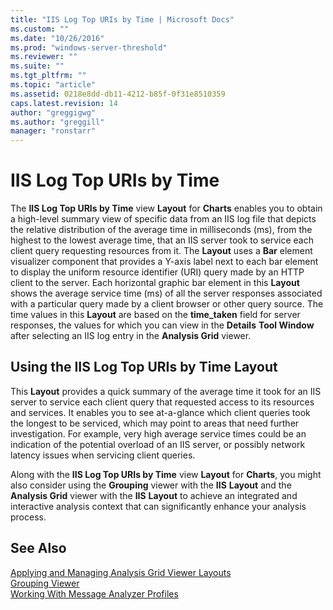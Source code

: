 ```yaml
---
title: "IIS Log Top URIs by Time | Microsoft Docs"
ms.custom: ""
ms.date: "10/26/2016"
ms.prod: "windows-server-threshold"
ms.reviewer: ""
ms.suite: ""
ms.tgt_pltfrm: ""
ms.topic: "article"
ms.assetid: 0218e8dd-db11-4212-b85f-0f31e8510359
caps.latest.revision: 14
author: "greggigwg"
ms.author: "greggill"
manager: "ronstarr"
---
```

# IIS Log Top URIs by Time
The **IIS Log Top URIs by Time** view **Layout** for **Charts** enables you to obtain a high-level summary view of  specific data from an IIS log file that depicts the relative distribution of the average time in milliseconds (ms), from the highest to the lowest average time, that an IIS server took to service each client query requesting resources from it. The **Layout** uses a **Bar** element visualizer component that provides a Y-axis label next to each bar element to display the uniform resource identifier (URI) query made by an HTTP client to the server. Each horizontal graphic bar element in this **Layout** shows the average service time (ms) of all the server responses associated with a particular query made by a client browser or other query source. The time values in this **Layout** are based on the **time_taken** field for server responses, the values for which you can view in the **Details** **Tool Window** after selecting an IIS log entry in the **Analysis Grid** viewer.  
  
## Using the IIS Log Top URIs by Time Layout  
 This **Layout** provides a quick summary of the average time it took for an IIS server to service each client query that  requested access to its resources and services. It enables you to see at-a-glance which client queries took the longest to be serviced, which may point to areas that need further investigation. For example, very high average service times could be an indication of the potential overload of an IIS server, or possibly network latency issues when servicing client queries.  
  
 Along with the **IIS Log Top URIs by Time** view **Layout** for **Charts**, you might also consider using the **Grouping** viewer with the **IIS** **Layout** and the **Analysis Grid** viewer with the **IIS** **Layout** to achieve an integrated and interactive analysis context that can significantly enhance your analysis process.  
  
## See Also  
 [Applying and Managing Analysis Grid Viewer Layouts](applying-and-managing-analysis-grid-viewer-layouts.md)   
 [Grouping Viewer](grouping-viewer.md)   
 [Working With Message Analyzer Profiles](working-with-message-analyzer-profiles.md)